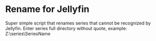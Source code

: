# Rename for Jellyfin

Super simple script that renames series that cannot be recognized by Jellyfin.
Enter series full directory without quote, example:
Z:\series\SeriesName
